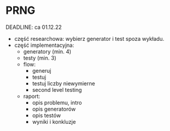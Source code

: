 # PRNG

DEADLINE: ca 01.12.22

- część researchowa: wybierz generator i test spoza wykładu.
- część implementacyjna:
	- generatory (min. 4)
	- testy (min. 3)
	- flow:
		- generuj
		- testuj
		- testuj liczby niewymierne
		- second level testing
	- raport:
		- opis problemu, intro
		- opis generatorów
		- opis testów
		- wyniki i konkluzje
